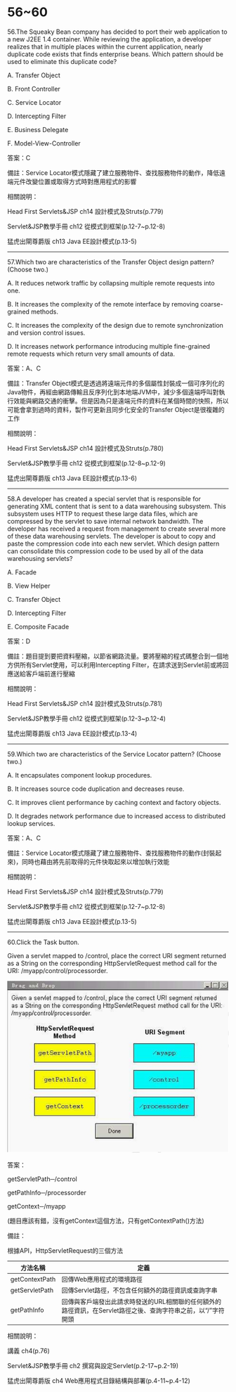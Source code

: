 56~60
========================
56.The Squeaky Bean company has decided to port their web application to a new J2EE 1.4 container. While reviewing the application, a developer realizes that in multiple places within the current application, nearly duplicate code exists that finds enterprise beans. Which pattern should be used to eliminate this duplicate code?

A.   Transfer Object 

B.   Front Controller 

C.   Service Locator 

D.   Intercepting Filter 

E.   Business Delegate 

F.   Model-View-Controller

<!--sec data-title="解析" data-id="section56_2" data-collapse=true ces-->
答案：C

備註：Service Locator模式隱藏了建立服務物件、查找服務物件的動作，降低遠端元件改變位置或取得方式時對應用程式的影響

相關說明：

Head First Servlets&JSP ch14 設計模式及Struts(p.779)

Servlet&JSP教學手冊 ch12 從模式到框架(p.12-7~p.12-8)

猛虎出閘尊爵版 ch13 Java EE設計模式(p.13-5)
<!--endsec-->

---
57.Which two are characteristics of the Transfer Object design pattern? (Choose two.)

A.   It reduces network traffic by collapsing multiple remote requests into one. 

B.   It increases the complexity of the remote interface by removing coarse-grained methods. 

C.   It increases the complexity of the design due to remote synchronization and version control issues. 

D.   It increases network performance introducing multiple fine-grained remote requests which return very small amounts of data.

<!--sec data-title="解析" data-id="section57_2" data-collapse=true ces-->
答案：A、C

備註：Transfer Object模式是透過將遠端元件的多個屬性封裝成一個可序列化的Java物件，再經由網路傳輸且反序列化到本地端JVM中，減少多個遠端呼叫對執行效能與網路交通的衝擊。但是因為只是遠端元件的資料在某個時間的快照，所以可能會拿到過時的資料，製作可更新且同步化安全的Transfer Object是很複雜的工作

相關說明：

Head First Servlets&JSP ch14 設計模式及Struts(p.780)

Servlet&JSP教學手冊 ch12 從模式到框架(p.12-8~p.12-9)

猛虎出閘尊爵版 ch13 Java EE設計模式(p.13-6)
<!--endsec-->

---
58.A developer has created a special servlet that is responsible for generating XML content that is sent to a data warehousing subsystem. This subsystem uses HTTP to request these large data files, which are compressed by the servlet to save internal network bandwidth. The developer has received a request from management to create several more of these data warehousing servlets. The developer is about to copy and paste the compression code into each new servlet.  Which design pattern can consolidate this compression code to be used by all of the data warehousing servlets?

A.   Facade 

B.   View Helper 

C.   Transfer Object 

D.   Intercepting Filter 

E.   Composite Facade

<!--sec data-title="解析" data-id="section58_2" data-collapse=true ces-->
答案：D

備註：題目提到要把資料壓縮，以節省網路流量。要將壓縮的程式碼整合到一個地方供所有Servlet使用，可以利用Intercepting Filter，在請求送到Servlet前或將回應送給客戶端前進行壓縮

相關說明：

Head First Servlets&JSP ch14 設計模式及Struts(p.781)

Servlet&JSP教學手冊 ch12 從模式到框架(p.12-3~p.12-4)

猛虎出閘尊爵版 ch13 Java EE設計模式(p.13-4)
<!--endsec-->

---
59.Which two are characteristics of the Service Locator pattern? (Choose two.)

A.   It encapsulates component lookup procedures. 

B.   It increases source code duplication and decreases reuse. 

C.   It improves client performance by caching context and factory objects. 

D.   It degrades network performance due to increased access to distributed lookup services.

<!--sec data-title="解析" data-id="section59_2" data-collapse=true ces-->
答案：A、C

備註：Service Locator模式隱藏了建立服務物件、查找服務物件的動作(封裝起來)，同時也藉由將先前取得的元件快取起來以增加執行效能

相關說明：

Head First Servlets&JSP ch14 設計模式及Struts(p.779)

Servlet&JSP教學手冊 ch12 從模式到框架(p.12-7~p.12-8)

猛虎出閘尊爵版 ch13 Java EE設計模式(p.13-5)
<!--endsec-->

---
60.Click the Task button. 

Given a servlet mapped to /control, place the correct URI segment returned as a String on the corresponding HttpServletRequest method call for the URI:  /myapp/control/processorder.

![1504482473989](https://github.com/Carrie-Lai/Test/blob/master/media/24265.jpeg)

<!--sec data-title="解析" data-id="section60_2" data-collapse=true ces-->
答案：

getServletPath─/control

getPathInfo─/processorder

getContext─/myapp

(題目應該有錯，沒有getContext這個方法，只有getContextPath()方法)

備註：

根據API，HttpServletRequest的三個方法

| 方法名稱 | 定義 |
| ----- | ----- |
|getContextPath|回傳Web應用程式的環境路徑|
|getServletPath|回傳Servlet路徑，不包含任何額外的路徑資訊或查詢字串|
|getPathInfo|回傳與客戶端發出此請求時發送的URL相關聯的任何額外的路徑資訊，在Servlet路徑之後、查詢字符串之前，以“/”字符開頭|

相關說明：

講義 ch4(p.76)

Servlet&JSP教學手冊 ch2 撰寫與設定Servlet(p.2-17~p.2-19)

猛虎出閘尊爵版 ch4 Web應用程式目錄結構與部署(p.4-11~p.4-12)
<!--endsec-->